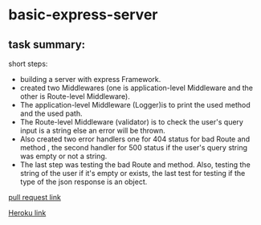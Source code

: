 # basic-express-server
## task summary:
short steps:
* building a server with express Framework. 
* created two Middlewares (one is application-level Middleware and the other is Route-level Middleware).
* The application-level Middleware (Logger)is to print the used method and the used path.
* The Route-level Middleware (validator) is to check the user's query input is a string else an error will be thrown.
* Also created two error handlers one for 404 status for bad Route and method , the second handler for 500 status if the user's query string was empty or not a string.
* The last step was testing the bad Route and method.  Also, testing the string of the user if it's empty or exists,  the last test for testing if the type of the json response is an object.


[pull request link](https://github.com/islam-Attar/basic-express-server/pull/2)

[Heroku link](https://islam-basic-express-server.herokuapp.com/)

